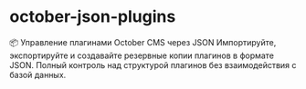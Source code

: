 # october-json-plugins
📦 Управление плагинами October CMS через JSON Импортируйте, экспортируйте и создавайте резервные копии плагинов в формате JSON. Полный контроль над структурой плагинов без взаимодействия с базой данных.
